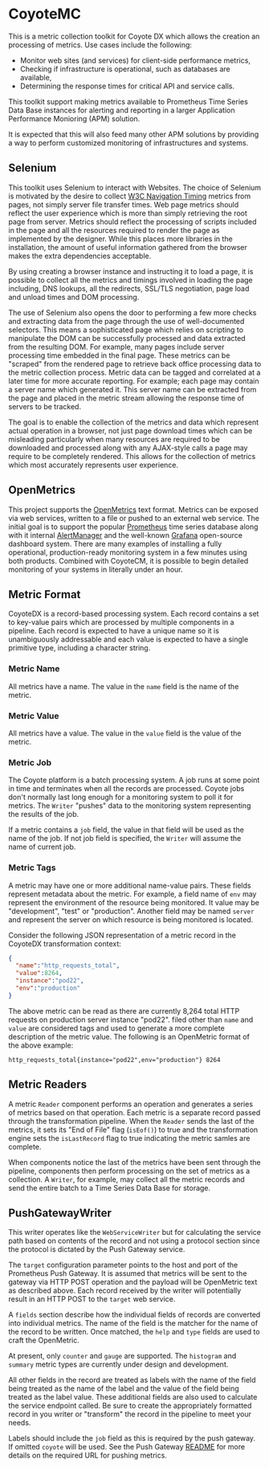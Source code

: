 # CoyoteMC

This is a metric collection toolkit for Coyote DX which allows the creation an processing of metrics. Use cases include the following:

* Monitor web sites (and services) for client-side performance metrics,
* Checking if infrastructure is operational, such as databases are available,
* Determining the response times for critical API and service calls.

This toolkit support making metrics available to Prometheus Time Series Data Base instances for alerting and reporting in a larger Application Performance Monioring (APM) solution.

It is expected that this will also feed many other APM solutions by providing a way to perform customized monitoring of infrastructures and systems.

## Selenium
This toolkit uses Selenium to interact with Websites. The choice of Selenium is motivated by the desire to collect [W3C Navigation Timing](https://www.w3.org/TR/navigation-timing/) metrics from pages, not simply server file transfer times. Web page metrics should reflect the user experience which is more than simply retrieving the root page from server. Metrics should reflect the processing of scripts included in the page and all the resources required to render the page as implemented by the designer. While this places more libraries in the installation, the amount of useful information gathered from the browser makes the extra dependencies acceptable.

By using creating a browser instance and instructing it to load a page, it is possible to collect all the metrics and timings involved in loading the page including, DNS lookups, all the redirects, SSL/TLS negotiation, page load and unload times and DOM processing.  

The use of Selenium also opens the door to performing a few more checks and extracting data from the page through the use of well-documented selectors. This means a sophisticated page which relies on scripting to manipulate the DOM can be successfully processed and data extracted from the resulting DOM. For example, many pages include server processing time embedded in the final page. These metrics can be "scraped" from the rendered page to retrieve back office processing data to the metric collection process. Metric data can be tagged and correlated at a later time for more accurate reporting. For example; each page may contain a server name which generated it. This server name can be extracted from the page and placed in the metric stream allowing the response time of servers to be tracked.    

The goal is to enable the collection of the metrics and data which represent actual operation in a browser, not just page download times which can be misleading particularly when many resources are required to be downloaded and processed along with any AJAX-style calls a page may require to be completely rendered. This allows for the collection of metrics which most accurately represents user experience.

## OpenMetrics
This project supports the [OpenMetrics](https://openmetrics.io/) text format. Metrics can be exposed via web services, written to a file or pushed to an external web service. The initial goal is to support the popular [Prometheus](https://prometheus.io/) time series database along with it internal [AlertManager](https://prometheus.io/docs/alerting/alertmanager/) and the well-known [Grafana](https://grafana.com/) open-source dashboard system. There are many examples of installing a fully operational, production-ready monitoring system in a few minutes using both products. Combined with CoyoteCM, it is possible to begin detailed monitoring of your systems in literally under an hour.

## Metric Format
CoyoteDX is a record-based processing system. Each record contains a set to key-value pairs which are processed by multiple components in a pipeline. Each record is expected to have a unique name so it is unambiguously addressable and each value is expected to have a single primitive type, including a character string.

### Metric Name
All metrics have a name. The value in the `name` field is the name of the metric.

### Metric Value
All metrics have a value. The value in the `value` field is the value of the metric.

### Metric Job
The Coyote platform is a batch processing system. A job runs at some point in time and terminates when all the records are processed. Coyote jobs don't normally last long enough for a monitoring system to poll it for metrics. The `Writer` "pushes" data to the monitoring system representing the results of the job.

If a metric contains a `job` field, the value in that field will be used as the name of the job. If not job field is specified, the `Writer` will assume the name of current job.

### Metric Tags
A metric may have one or more additional name-value pairs. These fields represent metadata about the metric. For example, a field name of `env` may represent the environment of the resource being monitored. It value may be "development", "test" or "production". Another field may be named `server` and represent the server on which resource is being monitored is located.

Consider the following JSON representation of a metric record in the CoyoteDX transformation context:
```json
{
  "name":"http_requests_total",
  "value":8264,
  "instance":"pod22",
  "env":"production"
}
```
The above metric can be read as there are currently 8,264 total HTTP requests on production server instance "pod22". filed other than `name` and `value` are considered tags and used to generate a more complete description of the metric value. The following is an OpenMetric format of the above example:
```
http_requests_total{instance="pod22",env="production"} 8264
```

## Metric Readers
A metric `Reader` component performs an operation and generates a series of metrics based on that operation. Each metric is a separate record passed through the transformation pipeline. When the `Reader` sends the last of the metrics, it sets its "End of File" flag (`isEof()`) to true and the transformation engine sets the `isLastRecord` flag to true indicating the metric samles are complete.

When components notice the last of the metrics have been sent through the pipeline, components then perform processing on the set of metrics as a collection. A `Writer`, for example, may collect all the metric records and send the entire batch to a Time Series Data Base for storage.

## PushGatewayWriter
This writer operates like the `WebServiceWriter` but for calculating the service path based on contents of the record and not using a protocol section since the protocol is dictated by the Push Gateway service. 

The `target` configuration parameter points to the host and port of the Prometheus Push Gateway. It is assumed that metrics will be sent to the gateway via HTTP POST operation and the payload will be OpenMetric text as described above. Each record received by the writer will potentially result in an HTTP POST to the `target` web service.

A `fields` section describe how the individual fields of records are converted into individual metrics. The name of the field is the matcher for the name of the record to be written. Once matched, the `help` and `type` fields are used to craft the OpenMetric.

At present, only `counter` and `gauge` are supported. The `histogram` and `summary` metric types are currently under design and development.

All other fields in the record are treated as labels with the name of the field being treated as the name of the label and the value of the field being treated as the label value. These additional fields are also used to calculate the service endpoint called. Be sure to create the appropriately formatted record in you writer or "transform" the record in the pipeline to meet your needs.

Labels should include the `job` field as this is required by the push gateway. If omitted `coyote` will be used.  See the Push Gateway [README](https://github.com/prometheus/pushgateway/blob/master/README.md#url) for more details on the required URL for pushing metrics.